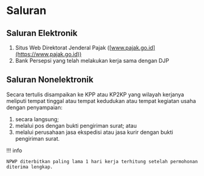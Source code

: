 # Saluran

## Saluran Elektronik

1. Situs Web Direktorat Jenderal Pajak ([www.pajak.go.id](https://www.pajak.go.id))
2. Bank Persepsi yang telah melakukan kerja sama dengan DJP

## Saluran Nonelektronik

Secara tertulis disampaikan ke KPP atau KP2KP yang wilayah kerjanya meliputi tempat tinggal atau tempat kedudukan atau tempat kegiatan usaha dengan penyampaian:

1. secara langsung;
2. melalui pos dengan bukti pengiriman surat; atau
3. melalui perusahaan jasa ekspedisi atau jasa kurir dengan bukti pengiriman surat.

!!! info

    NPWP diterbitkan paling lama 1 hari kerja terhitung setelah permohonan diterima lengkap.